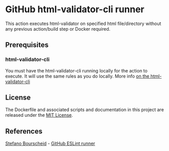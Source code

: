 # GitHub html-validator-cli runner

This action executes html-validator on specified html file/directory without any previous action/build step or Docker required.

## Prerequisites

### html-validator-cli
You must have the html-validator-cli running locally for the action to execute. It will use the same rules as you do locally.
More info [on the html-validator-cli](https://www.npmjs.com/package/html-validator-cli)

## License

The Dockerfile and associated scripts and documentation in this project are released under the [MIT License](LICENSE).

## References
[Stefano Bourscheid](https://github.com/stefanoeb) - [GitHub ESLint runner](https://github.com/stefanoeb/eslint-action)